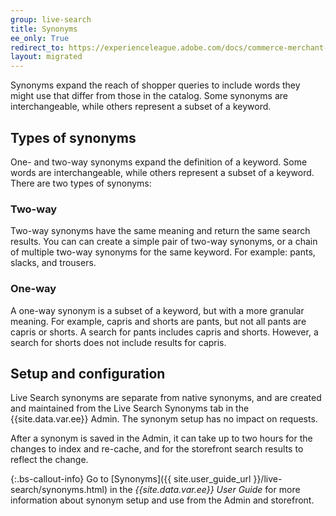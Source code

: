 ```yaml
---
group: live-search
title: Synonyms
ee_only: True
redirect_to: https://experienceleague.adobe.com/docs/commerce-merchant-services/live-search/live-search-admin/synonyms/synonyms.html
layout: migrated
---
```


Synonyms expand the reach of shopper queries to include words they might use that differ from those in the catalog. Some synonyms are interchangeable, while others represent a subset of a keyword.

## Types of synonyms

One- and two-way synonyms expand the definition of a keyword. Some words are interchangeable, while others represent a subset of a keyword.  There are two types of synonyms:

### Two-way

Two-way synonyms have the same meaning and return the same search results. You can can create a simple pair of two-way synonyms, or a chain of multiple two-way synonyms for the same keyword. For example: pants, slacks, and trousers.

### One-way

A one-way synonym is a subset of a keyword, but with a more granular meaning. For example, capris and shorts are pants, but not all pants are capris or shorts. A search for pants includes capris and shorts. However, a search for shorts does not include results for capris.

## Setup and configuration

Live Search synonyms are separate from native synonyms, and are created and maintained from the Live Search Synonyms tab in the {{site.data.var.ee}} Admin. The synonym setup has no impact on requests.

After a synonym is saved in the Admin, it can take up to two hours for the changes to index and re-cache, and for the storefront search results to reflect the change.

{:.bs-callout-info}
Go to [Synonyms]({{ site.user_guide_url }}/live-search/synonyms.html) in the _{{site.data.var.ee}} User Guide_ for more information about synonym setup and use from the Admin and storefront.
